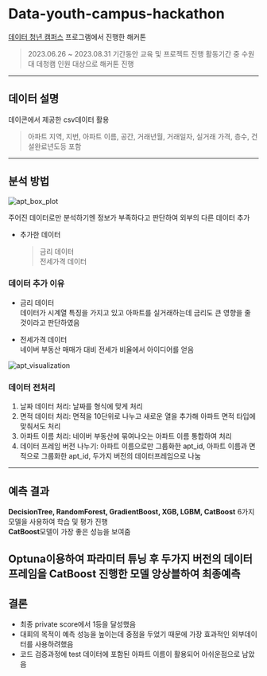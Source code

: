 # Data-youth-campus-hackathon

[데이터 청년 캠퍼스](https://dataonair.or.kr/bigjob/) 프로그램에서 진행한 해커톤
> 2023.06.26 ~ 2023.08.31 기간동안 교육 및 프로젝트 진행
> 활동기간 중 수원대 데청캠 인원 대상으로 해커톤 진행  
--------------------------------------------------------------------------------------------------------------------------------------------
## 데이터 설명
데이콘에서 제공한 csv데이터 활용  
> 아파트 지역, 지번, 아파트 이름, 공간, 거래년월, 거래일자, 실거래 가격, 층수, 건설완료년도등 포함  
--------------------------------------------------------------------------------------------------------------------------------------------
## 분석 방법
![apt_box_plot](https://github.com/Taeyoungleee/Computer-vision-seminar/assets/113446739/5c6ed98a-39ed-49fb-9006-5db8509998e5)  

주어진 데이터로만 분석하기엔 정보가 부족하다고 판단하여 외부의 다른 데이터 추가  
+ 추가한 데이터  
  > 금리 데이터  
  > 전세가격 데이터  

### 데이터 추가 이유  
+ 금리 데이터  
데이터가 시계열 특징을 가지고 있고 아파트를 실거래하는데 금리도 큰 영향을 줄 것이라고 판단하였음  

+ 전세가격 데이터  
네이버 부동산 매매가 대비 전세가 비율에서 아이디어를 얻음  

![apt_visualization](https://github.com/Taeyoungleee/Computer-vision-seminar/assets/113446739/c2965ec0-1240-4611-9101-5a4746ccddd4)  

### 데이터 전처리  
1) 날짜 데이터 처리: 날짜를 형식에 맞게 처리  
2) 면적 데이터 처리: 면적을 10단위로 나누고 새로운 열을 추가해 아파트 면적 타입에 맞춰서도 처리  
3) 아파트 이름 처리: 네이버 부동산에 묶여나오는 아파트 이름 통합하여 처리  
4) 데이터 프레임 버전 나누기: 아파트 이름으로만 그룹화한 apt_id, 아파트 이름과 면적으로 그룹화한 apt_id, 두가지 버전의 데이터프레임으로 나눔
--------------------------------------------------------------------------------------------------------------------------------------------
## 예측 결과
**DecisionTree, RandomForest, GradientBoost, XGB, LGBM, CatBoost** 6가지 모델을 사용하여 학습 및 평가 진행  
**CatBoost**모델이 가장 좋은 성능을 보여줌  

Optuna이용하여 파라미터 튜닝 후 두가지 버전의 데이터프레임을 CatBoost 진행한 모델 앙상블하여 최종예측  
--------------------------------------------------------------------------------------------------------------------------------------------
## 결론
+ 최종 private score에서 1등을 달성했음  
+ 대회의 목적이 예측 성능을 높이는데 중점을 두었기 때문에 가장 효과적인 외부데이터를 사용하려했음  
+ 코드 검증과정에 test 데이터에 포함된 아파트 이름이 활용되어 아쉬운점으로 남았음  
